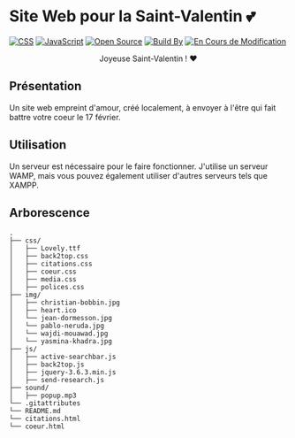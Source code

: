 # Site Web pour la Saint-Valentin 💕

[![CSS](https://img.shields.io/badge/CSS-3-blue.svg)](https://developer.mozilla.org/en-US/docs/Web/CSS)
[![JavaScript](https://img.shields.io/badge/JavaScript-ES6-yellow.svg)](https://developer.mozilla.org/en-US/docs/Web/JavaScript)
[![Open Source](https://img.shields.io/badge/Open%20Source-Yes-brightgreen.svg)](LICENSE.md)
[![Build By](https://img.shields.io/badge/Build%20By-Althéa_Feuillet-orange.svg)](https://yourportfolio.com)
[![En Cours de Modification](https://img.shields.io/badge/En%20Cours%20de%20Modification-Oui-green.svg)](LICENSE.md)

<p align="center">
  Joyeuse Saint-Valentin ! ❤️
</p>

## Présentation

Un site web empreint d'amour, créé localement, à envoyer à l'être qui fait battre votre coeur le 17 février.

## Utilisation

Un serveur est nécessaire pour le faire fonctionner.
J'utilise un serveur WAMP, mais vous pouvez également utiliser d'autres serveurs tels que XAMPP.

## Arborescence
```
.
├── css/
│   ├── Lovely.ttf
│   ├── back2top.css
│   ├── citations.css
│   ├── coeur.css
│   ├── media.css
│   ├── polices.css
├── img/
│   ├── christian-bobbin.jpg
│   ├── heart.ico
│   └── jean-dormesson.jpg
│   └── pablo-neruda.jpg
│   └── wajdi-mouawad.jpg
│   └── yasmina-khadra.jpg
├── js/
│   ├── active-searchbar.js
│   ├── back2top.js
│   ├── jquery-3.6.3.min.js
│   ├── send-research.js
├── sound/
│   ├── popup.mp3
└── .gitattributes
└── README.md
└── citations.html
└── coeur.html
```
